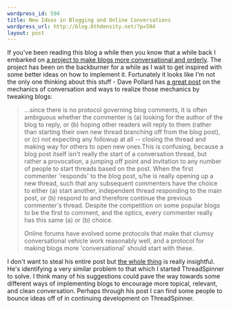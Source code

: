 ```yaml
--- 
wordpress_id: 594
title: New Ideas in Blogging and Online Conversations
wordpress_url: http://blog.6thdensity.net/?p=594
layout: post
---
```

If you've been reading this blog a while then you know that a while back I embarked on <a href="http://blog.6thdensity.net/?p=484">a project to make blogs more conversational and orderly</a>. The project has been on the backburner for a while as I wait to get inspired with some better ideas on how to implement it. Fortunately it looks like I'm not the only one thinking about this stuff - Dave Pollard has <a href="http://blogs.salon.com/0002007/2007/01/10.html#a1748">a great post</a> on the mechanics of conversation and ways to realize those mechanics by tweaking blogs:
<blockquote>...since there is no protocol governing blog comments, it is often ambiguous whether the commenter is (a) looking for the author of the blog to reply, or (b) hoping other readers will reply to them (rather than starting their own new thread branching off from the blog post), or (c) not expecting any followup at all -- closing the thread and making way for others to open new ones.This is confusing, because a blog post itself isn't really the start of a conversation thread, but rather a provocation, a jumping off point and invitation to any number of people to start threads based on the post. When the first commenter 'responds' to the blog post, s/he is really opening up a new thread, such that any subsequent commenters have the choice to either (a) start another, independent thread responding to the main post, or (b) respond to and therefore continue the previous commenter's thread. Despite the competition on some popular blogs to be the first to comment, and the optics, every commenter really has this same (a) or (b) choice.

Online forums have evolved some protocols that make that clumsy conversational vehicle work reasonably well, and a protocol for making blogs more 'conversational' should start with these.</blockquote>
I don't want to steal his entire post but <a href="http://blogs.salon.com/0002007/2007/01/10.html#a1748">the whole thing</a> is really insightful. He's identifying a very similar problem to that which I started ThreadSpinner to solve. I think many of his suggestions could pave the way towards some different ways of implementing blogs to encourage more topical, relevant, and clean conversation. Perhaps through his post I can find some people to bounce ideas off of in continuing development on ThreadSpinner.
